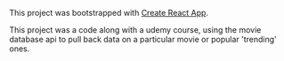 This project was bootstrapped with [Create React App](https://github.com/facebook/create-react-app).

This project was a code along with a udemy course, using the movie database api to pull back data on a particular movie or popular 'trending' ones. 
